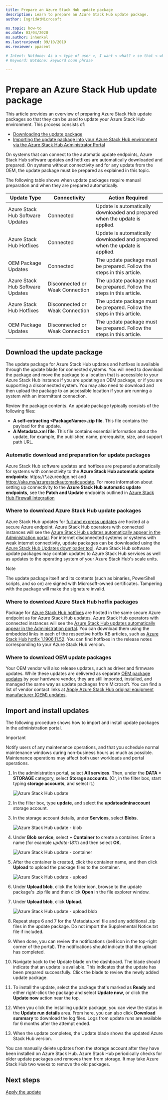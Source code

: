 ```yaml
---
title: Prepare an Azure Stack Hub update package 
description: Learn to prepare an Azure Stack Hub update package.
author: IngridAtMicrosoft

ms.topic: how-to
ms.date: 03/04/2020
ms.author: inhenkel
ms.lastreviewed: 09/10/2019
ms.reviewer: ppacent

# Intent: Notdone: As a < type of user >, I want < what? > so that < why? >
# Keyword: Notdone: keyword noun phrase

---
```



# Prepare an Azure Stack Hub update package

This article provides an overview of preparing Azure Stack Hub update packages so that they can be used to update your Azure Stack Hub  environment. This process consists of:

- [Downloading the update package](#download-the-update-package)
- [Importing the update package into your Azure Stack Hub environment via the Azure Stack Hub Administrator Portal](#import-and-install-updates)

On systems that can connect to the automatic update endpoints, Azure Stack Hub software updates and hotfixes are automatically downloaded and prepared. On systems without connectivity and for any update from the OEM, the update package must be prepared as explained in this topic.  

The following table shows when update packages require manual preparation and when they are prepared automatically.

| Update Type | Connectivity | Action Required |
| --- | --- | --- |
| Azure Stack Hub Software Updates | Connected | Update is automatically downloaded and prepared when the update is applied. |
| Azure Stack Hub Hotfixes | Connected | Update is automatically downloaded and prepared when the update is applied. |
| OEM Package Updates | Connected | The update package must be prepared. Follow the steps in this article. |
| Azure Stack Hub Software Updates | Disconnected or Weak Connection | The update package must be prepared. Follow the steps in this article. |
| Azure Stack Hub Hotfixes | Disconnected or Weak Connection | The update package must be prepared. Follow the steps in this article. |
| OEM Package Updates | Disconnected or Weak Connection | The update package must be prepared. Follow the steps in this article. |

## Download the update package
The update package for Azure Stack Hub updates and hotfixes is available through the update blade for connected systems. You will need to download the package and move the package to a location that is accessible to your Azure Stack Hub instance if you are updating an OEM package, or if you are supporting a disconnected system. You may also need to download and then upload the package to an accessible location if your are running a system with an intermittent connection.

Review the package contents. An update package typically consists of the following files:

-   **A self-extracting \<PackageName>.zip file**. This file contains the payload for the update.
- **A Metadata.xml file**. This file contains essential information about the update, for example, the publisher, name, prerequisite, size, and support path URL.

### Automatic download and preparation for update packages
Azure Stack Hub software updates and hotfixes are prepared automatically for systems with connectivity to the **Azure Stack Hub automatic update endpoints**: https://*.azureedge.net and https://aka.ms/azurestackautomaticupdate. For more information about setting up connectivity to the **Azure Stack Hub automatic update endpoints**, see the **Patch and Update** endpoints outlined in [Azure Stack Hub Firewall Integration](https://docs.microsoft.com/azure-stack/operator/azure-stack-integrate-endpoints#ports-and-urls-outbound)

### Where to download Azure Stack Hub update packages

Azure Stack Hub updates for [full and express updates](https://docs.microsoft.com/azure-stack/operator/azure-stack-updates#update-package-types) are hosted at a secure Azure endpoint. Azure Stack Hub operators with connected instances will see the [Azure Stack Hub updates automatically appear in the Administration portal](https://docs.microsoft.com/azure-stack/operator/azure-stack-update-prepare-package#automatic-download-and-preparation-for-update-packages). For internet disconnected systems or systems with weak internet connectivity, update packages can be downloaded using the [Azure Stack Hub Updates downloader tool](https://aka.ms/azurestackupdatedownload). Azure Stack Hub software update packages may contain updates to Azure Stack Hub services as well as updates to the operating system of your Azure Stack Hub's scale units.

>[!NOTE]
>The update package itself and its contents (such as binaries, PowerShell scripts, and so on) are signed with Microsoft-owned certificates. Tampering with the package will make the signature invalid.​


### Where to download Azure Stack Hub hotfix packages

Package for [Azure Stack Hub hotfixes](https://docs.microsoft.com/azure-stack/operator/azure-stack-updates#update-package-types) are hosted in the same secure Azure endpoint as for Azure Stack Hub updates. Azure Stack Hub operators with connected instances will see the [Azure Stack Hub updates automatically appear in the Administration portal](https://docs.microsoft.com/azure-stack/operator/azure-stack-update-prepare-package#automatic-download-and-preparation-for-update-packages). You can download them using the embedded links in each of the respective hotfix KB articles, such as [Azure Stack Hub hotfix 1.1906.11.52](https://support.microsoft.com/help/4515650). You can find hotfixes in the release notes corresponding to your Azure Stack Hub version.

### Where to download OEM update packages
Your OEM vendor will also release updates, such as driver and firmware updates. While these updates are delivered as separate [OEM package updates](https://docs.microsoft.com/azure-stack/operator/azure-stack-updates#update-package-types) by your hardware vendor, they are still imported, installed, and managed the same way as update packages from Microsoft. You can find a list of vendor contact links at [Apply Azure Stack Hub original equipment manufacturer (OEM) updates](https://docs.microsoft.com/azure-stack/operator/azure-stack-update-oem#oem-contact-information).

## Import and install updates

The following procedure shows how to import and install update packages in the administration portal.

> [!Important]  
> Notify users of any maintenance operations, and that you schedule normal maintenance windows during non-business hours as much as possible. Maintenance operations may affect both user workloads and portal operations.

1.  In the administration portal, select **All services**. Then, under the **DATA + STORAGE** category, select **Storage accounts**. (Or, in the filter box, start typing **storage accounts**, and select it.)

    ![Azure Stack Hub update](./media/azure-stack-update-prepare-package/image1.png) 

1.  In the filter box, type **update**, and select the **updateadminaccount** storage account.

2.  In the storage account details, under **Services**, select **Blobs**.

    ![Azure Stack Hub update - blob](./media/azure-stack-update-prepare-package/image2.png)

1.  Under **Blob service**, select **+ Container** to create a container. Enter a name (for example *update-1811*) and then select **OK**.

    ![Azure Stack Hub update - container](./media/azure-stack-update-prepare-package/image3.png)

1.  After the container is created, click the container name, and then click **Upload** to upload the package files to the container.

    ![Azure Stack Hub update - upload](./media/azure-stack-update-prepare-package/image4.png)

1.  Under **Upload blob**, click the folder icon, browse to the update package's .zip file and then click **Open** in the file explorer window.

2.  Under **Upload blob**, click **Upload**.

    ![Azure Stack Hub update - upload blob](./media/azure-stack-update-prepare-package/image5.png)

1.  Repeat steps 6 and 7 for the Metadata.xml file and any additional .zip files in the update package. Do not import the Supplemental Notice.txt file if included.

2.  When done, you can review the notifications (bell icon in the top-right corner of the portal). The notifications should indicate that the upload has completed.

3.  Navigate back to the Update blade on the dashboard. The blade should indicate that an update is available. This indicates that the update has been prepared successfully. Click the blade to review the newly added update package.

4.  To install the update, select the package that's marked as **Ready** and either right-click the package and select **Update now**, or click the **Update now** action near the top.

5.  When you click the installing update package, you can view the status in the **Update run details** area. From here, you can also click **Download summary** to download the log files. Logs from update runs are available for 6 months after the attempt ended.

6.  When the update completes, the Update blade shows the updated Azure Stack Hub version.

You can manually delete updates from the storage account after they have been installed on Azure Stack Hub. Azure Stack Hub periodically checks for older update packages and removes them from storage. It may take Azure Stack Hub two weeks to remove the old packages.

## Next steps

[Apply the update](azure-stack-apply-updates.md)
